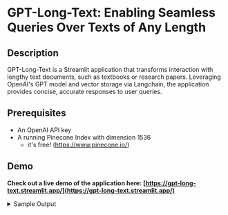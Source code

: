 # GPT-Long-Text: Enabling Seamless Queries Over Texts of Any Length

## Description

GPT-Long-Text is a Streamlit application that transforms interaction with lengthy text documents, such as textbooks or research papers. Leveraging OpenAI's GPT model and vector storage via Langchain, the application provides concise, accurate responses to user queries. 

<!-- ## Features

1. **Text Splitting**: The app breaks down long documents into manageable chunks and generates embeddings using OpenAI APIs.
2. **Document Summarization**: The application creates summarized versions of the text chunks in a map-reduce manner.
3. **Pinecone Indexing**: The embeddings and summaries are stored in a Pinecone index for efficient searching.
4. **Langchain Similarity Search**: The app employs Langchain to perform a similarity search on the Pinecone index whenever a user input is received.
5. **GPT Integration**: The user's question and the relevant text chunks retrieved from the similarity search are fed into the GPT model to provide a final, comprehensive answer. -->

<!-- ## Setup -->

## Prerequisites

<!-- - Python 3.x -->
- An OpenAI API key
- A running Pinecone Index with dimension 1536
  - it's free! (https://www.pinecone.io/)
<!-- - Streamlit -->
<!-- - Langchain -->

<!-- ### Installation

1. Clone the repository:

```bash
git clone https://github.com/yourusername/your-project.git -->
## Demo

**Check out a live demo of the application here: [https://gpt-long-text.streamlit.app/](https://gpt-long-text.streamlit.app/)**

<!-- sample output (folded) --> 
<details>
  <summary>Sample Output</summary>
  
  ![Sample Output](imgs/demo.png)